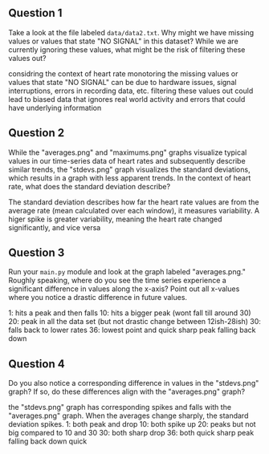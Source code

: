 ## Question 1

Take a look at the file labeled `data/data2.txt`. Why might we have missing values or values that state "NO SIGNAL" in this dataset? While we are currently ignoring these values, what might be the risk of filtering these values out?

considring the context of heart rate monotoring the missing values or values that state "NO SIGNAL" can be due to hardware issues, signal interruptions, errors in recording data, etc. 
filtering these values out could lead to biased data that ignores real world activity and errors that could have underlying information

## Question 2

While the "averages.png" and "maximums.png" graphs visualize typical values in our time-series data of heart rates and subsequently describe similar trends, the "stdevs.png" graph visualizes the standard deviations, which results in a graph with less apparent trends. In the context of heart rate, what does the standard deviation describe?

The standard deviation describes how far the heart rate values are from the average rate (mean calculated over each window), it measures variability. A higer spike is greater variability, meaning the heart rate changed significantly, and vice versa


## Question 3

Run your `main.py` module and look at the graph labeled "averages.png." Roughly speaking, where do you see the time series experience a significant difference in values along the x-axis? Point out all x-values where you notice a drastic difference in future values.

 1: hits a peak and then falls
10: hits a bigger peak (wont fall till around 30)
20: peak in all the data set (but not drastic change between 12ish-28ish)
30: falls back to lower rates
36: lowest point and quick sharp peak falling back down

## Question 4

Do you also notice a corresponding difference in values in the "stdevs.png" graph? If so, do these differences align with the "averages.png" graph? 

the "stdevs.png" graph has corresponding spikes and falls with the "averages.png" graph. When the averages change sharply, the standard deviation spikes. 
1: both peak and drop
10: both spike up
20: peaks but not big compared to 10 and 30
30: both sharp drop
36: both quick sharp peak falling back down quick



